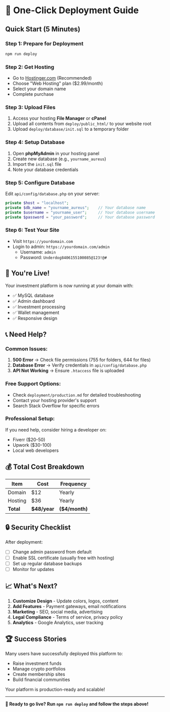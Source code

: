 # 🚀 One-Click Deployment Guide

## Quick Start (5 Minutes)

### Step 1: Prepare for Deployment
```bash
npm run deploy
```

### Step 2: Get Hosting
- Go to [Hostinger.com](https://hostinger.com) (Recommended)
- Choose "Web Hosting" plan ($2.99/month)
- Select your domain name
- Complete purchase

### Step 3: Upload Files
1. Access your hosting **File Manager** or **cPanel**
2. Upload all contents from `deploy/public_html/` to your website root
3. Upload `deploy/database/init.sql` to a temporary folder

### Step 4: Setup Database
1. Open **phpMyAdmin** in your hosting panel
2. Create new database (e.g., `yourname_aureus`)
3. Import the `init.sql` file
4. Note your database credentials

### Step 5: Configure Database
Edit `api/config/database.php` on your server:
```php
private $host = "localhost";
private $db_name = "yourname_aureus";    // Your database name
private $username = "yourname_user";     // Your database username  
private $password = "your_password";     // Your database password
```

### Step 6: Test Your Site
- Visit `https://yourdomain.com`
- Login to admin: `https://yourdomain.com/admin`
  - Username: `admin`
  - Password: `Underdog8406155100085@123!@#`

## 🎉 You're Live!

Your investment platform is now running at your domain with:
- ✅ MySQL database
- ✅ Admin dashboard
- ✅ Investment processing
- ✅ Wallet management
- ✅ Responsive design

## 📞 Need Help?

### Common Issues:
1. **500 Error** → Check file permissions (755 for folders, 644 for files)
2. **Database Error** → Verify credentials in `api/config/database.php`
3. **API Not Working** → Ensure `.htaccess` file is uploaded

### Free Support Options:
- Check `deployment/production.md` for detailed troubleshooting
- Contact your hosting provider's support
- Search Stack Overflow for specific errors

### Professional Setup:
If you need help, consider hiring a developer on:
- Fiverr ($20-50)
- Upwork ($30-100)
- Local web developers

## 💰 Total Cost Breakdown

| Item | Cost | Frequency |
|------|------|-----------|
| Domain | $12 | Yearly |
| Hosting | $36 | Yearly |
| **Total** | **$48/year** | **($4/month)** |

## 🔒 Security Checklist

After deployment:
- [ ] Change admin password from default
- [ ] Enable SSL certificate (usually free with hosting)
- [ ] Set up regular database backups
- [ ] Monitor for updates

## 📈 What's Next?

1. **Customize Design** - Update colors, logos, content
2. **Add Features** - Payment gateways, email notifications
3. **Marketing** - SEO, social media, advertising
4. **Legal Compliance** - Terms of service, privacy policy
5. **Analytics** - Google Analytics, user tracking

## 🏆 Success Stories

Many users have successfully deployed this platform to:
- Raise investment funds
- Manage crypto portfolios  
- Create membership sites
- Build financial communities

Your platform is production-ready and scalable!

---

**🚀 Ready to go live? Run `npm run deploy` and follow the steps above!**
